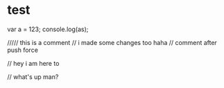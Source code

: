 # test
var a = 123;
console.log(as);

///// this is a comment
// i made some changes too haha
// comment after push force

// hey i am here to 

// what's up man?

